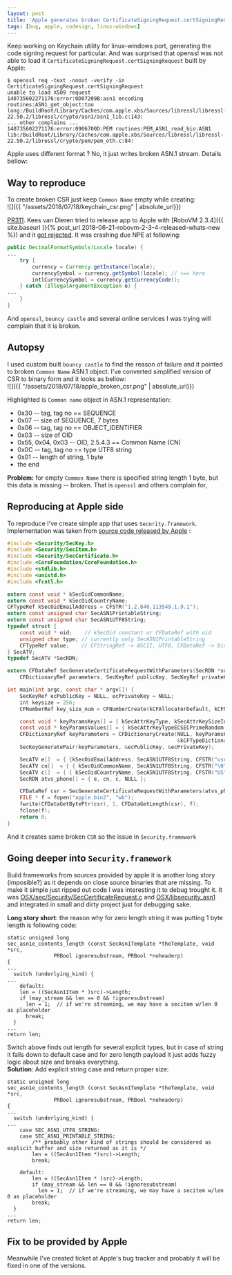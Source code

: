 ```yaml
---
layout: post
title: 'Apple generates broken CertificateSigningRequest.certSigningRequest but its ok (for Apple)'
tags: [bug, apple, codesign, linux-windows]
---
```


Keep working on Keychain utility for linux-windows port, generating the code signing request for particular. And was surprised that openssl was not able to load it `CertificateSigningRequest.certSigningRequest` built by Apple:
```
$ openssl req -text -noout -verify -in CertificateSigningRequest.certSigningRequest
unable to load X509 request
140735602271176:error:0D07209B:asn1 encoding routines:ASN1_get_object:too long:/BuildRoot/Library/Caches/com.apple.xbs/Sources/libressl/libressl-22.50.2/libressl/crypto/asn1/asn1_lib.c:143:
... other complains ...
140735602271176:error:0906700D:PEM routines:PEM_ASN1_read_bio:ASN1 lib:/BuildRoot/Library/Caches/com.apple.xbs/Sources/libressl/libressl-22.50.2/libressl/crypto/pem/pem_oth.c:84:
```
Apple uses different format ? No, it just writes broken ASN.1 stream. Details bellow:  
<!-- more -->

## Way to reproduce
To create broken CSR just keep `Common Name` empty while creating:  
![]({{ "/assets/2018/07/18/keychain_csr.png" | absolute_url}})

[PR311](https://github.com/MobiVM/robovm/pull/311). Kees van Dieren tried to release app to Apple with [RoboVM 2.3.4]({{ site.baseurl }}{% post_url 2018-06-21-robovm-2-3-4-released-whats-new %}) and it [got rejected](https://gitter.im/MobiVM/robovm?at=5b2bfd8c72b31d3691e508a7). It was crashing due NPE at following:
```java
public DecimalFormatSymbols(Locale locale) {
...
    try {
        currency = Currency.getInstance(locale);
        currencySymbol = currency.getSymbol(locale); // <== here
        intlCurrencySymbol = currency.getCurrencyCode();
    } catch (IllegalArgumentException e) {
...
    }
}
```

And `openssl`, `bouncy castle` and several online services I was trying will complain that it is broken.

## Autopsy
I used custom built `bouncy castle` to find the reason of failure and it pointed to broken `Common Name` ASN.1 object. I've converted simplified version of CSR to binary form and it looks as bellow:  
![]({{ "/assets/2018/07/18/apple_broken_csr.png" | absolute_url}})

Highlighted is `Common name` object in ASN.1 representation:
* 0x30 -- tag, tag no == SEQUENCE
* 0x07 -- size of SEQUENCE, 7 bytes
* 0x06 -- tag, tag no == OBJECT_IDENTIFIER
* 0x03 -- size of OID
* 0x55, 0x04, 0x03 -- OID, 2.5.4.3 == Common Name (CN)
* 0x0C -- tag, tag no == type UTF8 string
* 0x01 -- length of string, 1 byte
* the end

**Problem:**  for empty `Common Name` there is specified string length 1 byte, but this data is missing -- broken. That is `openssl` and others complain for,

## Reproducing at Apple side
To reproduce I've create simple app that uses `Security.framework`. Implementation was taken from [source code released by Apple](https://opensource.apple.com/source/Security/Security-58286.41.2/) :
```c
#include <Security/SecKey.h>
#include <Security/SecItem.h>
#include <Security/SecCertificate.h>
#include <CoreFoundation/CoreFoundation.h>
#include <stdlib.h>
#include <unistd.h>
#include <fcntl.h>

extern const void * kSecOidCommonName;
extern const void * kSecOidCountryName;
CFTypeRef kSecOidEmailAddress = CFSTR("1.2.840.113549.1.9.1");
extern const unsigned char SecASN1PrintableString;
extern const unsigned char SecASN1UTF8String;
typedef struct {
    const void * oid;    // kSecOid constant or CFDataRef with oid
    unsigned char type; // currently only SecASN1PrintableString
    CFTypeRef value;    // CFStringRef -> ASCII, UTF8, CFDataRef -> binary
} SecATV;
typedef SecATV *SecRDN;

extern CFDataRef SecGenerateCertificateRequestWithParameters(SecRDN *subject,
    CFDictionaryRef parameters, SecKeyRef publicKey, SecKeyRef privateKey) CF_RETURNS_RETAINED;

int main(int argc, const char * argv[]) {
    SecKeyRef ecPublicKey = NULL, ecPrivateKey = NULL;
    int keysize = 256;
    CFNumberRef key_size_num = CFNumberCreate(kCFAllocatorDefault, kCFNumberIntType, &keysize);

    const void * keyParamsKeys[] = { kSecAttrKeyType, kSecAttrKeySizeInBits };
    const void * keyParamsValues[] = { kSecAttrKeyTypeECSECPrimeRandom,  key_size_num};
    CFDictionaryRef keyParameters = CFDictionaryCreate(NULL, keyParamsKeys, keyParamsValues, 2,
                                                       &kCFTypeDictionaryKeyCallBacks, &kCFTypeDictionaryValueCallBacks);
    SecKeyGeneratePair(keyParameters, &ecPublicKey, &ecPrivateKey);

    SecATV e[]  = { {kSecOidEmailAddress, SecASN1UTF8String, CFSTR("user2@google.com") }, {} };
    SecATV cn[]  = { { kSecOidCommonName, SecASN1UTF8String, CFSTR("\0") }, {} };
    SecATV c[]  = { { kSecOidCountryName, SecASN1UTF8String, CFSTR("US") }, {} };
    SecRDN atvs_phone[] = { e, cn, c, NULL };

    CFDataRef csr = SecGenerateCertificateRequestWithParameters(atvs_phone, NULL, ecPublicKey, ecPrivateKey);
    FILE * f = fopen("apple.bin2", "wb");
    fwrite(CFDataGetBytePtr(csr), 1, CFDataGetLength(csr), f);
    fclose(f);
    return 0;
}
```

And it creates same broken `CSR` so the issue in `Security.framework`

## Going deeper into `Security.framework`
Build frameworks from sources provided by apple it is another long story (imposible?) as it depends on close source binaries that are missing. To make it simple just ripped out code I was interesting it to debug trought it. It was [OSX/sec/Security/SecCertificateRequest.c](https://opensource.apple.com/source/Security/Security-58286.41.2/OSX/sec/Security/SecCertificateRequest.c.auto.html) and [OSX/libsecurity_asn1](https://opensource.apple.com/source/Security/Security-58286.41.2/OSX/libsecurity_asn1/) and integrated in small and dirty project just for debugging sake.   

**Long story short**: the reason why for zero length string it was putting 1 byte length is following code:
```
static unsigned long
sec_asn1e_contents_length (const SecAsn1Template *theTemplate, void *src,
			   PRBool ignoresubstream, PRBool *noheaderp)
{
...
  switch (underlying_kind) {
...
    default:
    len = ((SecAsn1Item * )src)->Length;
    if (may_stream && len == 0 && !ignoresubstream)
      len = 1;	// if we're streaming, we may have a secitem w/len 0 as placeholder
      break;
  }      
...
return len;
```

Switch above finds out length for several explicit types, but in case of string it falls down to default case and for zero length payload it just adds fuzzy logic about size and breaks everything.  
**Solution**: Add explicit string case and return proper size:
```
static unsigned long
sec_asn1e_contents_length (const SecAsn1Template *theTemplate, void *src,
			   PRBool ignoresubstream, PRBool *noheaderp)
{
...
  switch (underlying_kind) {
...
    case SEC_ASN1_UTF8_STRING:
    case SEC_ASN1_PRINTABLE_STRING:
        /** probably other kind of strings should be considered as explicit buffer and size returned as it is */
        len = ((SecAsn1Item *)src)->Length;
        break;

    default:
        len = ((SecAsn1Item * )src)->Length;
        if (may_stream && len == 0 && !ignoresubstream)
          len = 1;	// if we're streaming, we may have a secitem w/len 0 as placeholder
        break;
  }      
...
return len;
```

## Fix to be provided by Apple
Meanwhile I've created ticket at Apple's bug tracker and probably it will be fixed in one of the versions.
